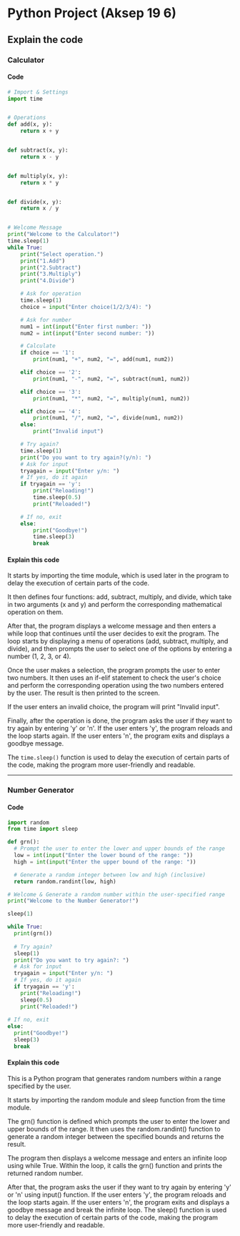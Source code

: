 # Python Project (Aksep 19 6)
## Explain the code
### Calculator
#### Code
``` python
# Import & Settings
import time


# Operations
def add(x, y):
    return x + y


def subtract(x, y):
    return x - y


def multiply(x, y):
    return x * y


def divide(x, y):
    return x / y


# Welcome Message
print("Welcome to the Calculator!")
time.sleep(1)
while True:
    print("Select operation.")
    print("1.Add")
    print("2.Subtract")
    print("3.Multiply")
    print("4.Divide")

    # Ask for operation
    time.sleep(1)
    choice = input("Enter choice(1/2/3/4): ")

    # Ask for number
    num1 = int(input("Enter first number: "))
    num2 = int(input("Enter second number: "))

    # Calculate
    if choice == '1':
        print(num1, "+", num2, "=", add(num1, num2))

    elif choice == '2':
        print(num1, "-", num2, "=", subtract(num1, num2))

    elif choice == '3':
        print(num1, "*", num2, "=", multiply(num1, num2))

    elif choice == '4':
        print(num1, "/", num2, "=", divide(num1, num2))
    else:
        print("Invalid input")

    # Try again?
    time.sleep(1)
    print("Do you want to try again?(y/n): ")
    # Ask for input
    tryagain = input("Enter y/n: ")
    # If yes, do it again
    if tryagain == 'y':
        print("Reloading!")
        time.sleep(0.5)
        print("Reloaded!")

    # If no, exit
    else:
        print("Goodbye!")
        time.sleep(3)
        break
```
#### Explain this code
It starts by importing the time module, which is used later in the program to delay the execution of certain parts of the code.

It then defines four functions: add, subtract, multiply, and divide, which take in two arguments (x and y) and perform the corresponding mathematical operation on them.

After that, the program displays a welcome message and then enters a while loop that continues until the user decides to exit the program. The loop starts by displaying a menu of operations (add, subtract, multiply, and divide), and then prompts the user to select one of the options by entering a number (1, 2, 3, or 4).

Once the user makes a selection, the program prompts the user to enter two numbers. It then uses an if-elif statement to check the user's choice and perform the corresponding operation using the two numbers entered by the user. The result is then printed to the screen.

If the user enters an invalid choice, the program will print "Invalid input".

Finally, after the operation is done, the program asks the user if they want to try again by entering 'y' or 'n'. If the user enters 'y', the program reloads and the loop starts again. If the user enters 'n', the program exits and displays a goodbye message.

The `time.sleep()` function is used to delay the execution of certain parts of the code, making the program more user-friendly and readable.

---
### Number Generator
#### Code
``` python
import random
from time import sleep

def grn():
  # Prompt the user to enter the lower and upper bounds of the range
  low = int(input("Enter the lower bound of the range: "))
  high = int(input("Enter the upper bound of the range: "))

  # Generate a random integer between low and high (inclusive)
  return random.randint(low, high)

# Welcome & Generate a random number within the user-specified range
print("Welcome to the Number Generator!")

sleep(1)

while True:
  print(grn())
  
  # Try again?
  sleep(1)
  print("Do you want to try again?: ")
  # Ask for input
  tryagain = input("Enter y/n: ")
  # If yes, do it again
  if tryagain == 'y':
    print("Reloading!")
    sleep(0.5)
    print("Reloaded!")
 
# If no, exit
else:
  print("Goodbye!")
  sleep(3)
  break
```
#### Explain this code
This is a Python program that generates random numbers within a range specified by the user.

It starts by importing the random module and sleep function from the time module.

The grn() function is defined which prompts the user to enter the lower and upper bounds of the range. It then uses the random.randint() function to generate a random integer between the specified bounds and returns the result.

The program then displays a welcome message and enters an infinite loop using while True. Within the loop, it calls the grn() function and prints the returned random number.

After that, the program asks the user if they want to try again by entering 'y' or 'n' using input() function. If the user enters 'y', the program reloads and the loop starts again. If the user enters 'n', the program exits and displays a goodbye message and break the infinite loop. The sleep() function is used to delay the execution of certain parts of the code, making the program more user-friendly and readable.
